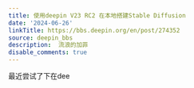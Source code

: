 ```yaml
---
title: 使用deepin V23 RC2 在本地搭建Stable Diffusion
date: '2024-06-26'
linkTitle: https://bbs.deepin.org/en/post/274352
source: deepin_bbs
description:  流浪的加菲 
disable_comments: true
---
```

最近尝试了下在dee
